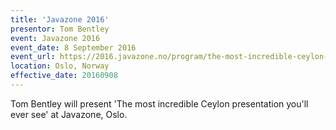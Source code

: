 ```yaml
---
title: 'Javazone 2016'
presentor: Tom Bentley
event: Javazone 2016
event_date: 8 September 2016
event_url: https://2016.javazone.no/program/the-most-incredible-ceylon-presentation-youll-ever-see
location: Oslo, Norway
effective_date: 20160908
---
```

Tom Bentley will present 'The most incredible Ceylon presentation you'll ever see' at Javazone, Oslo.
